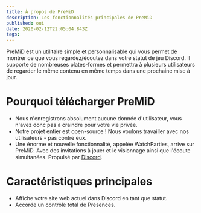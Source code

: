```yaml
---
title: À propos de PreMiD
description: Les fonctionnalités principales de PreMiD
published: oui
date: 2020-02-12T22:05:04.843Z
tags:
---
```


PreMiD est un utilitaire simple et personnalisable qui vous permet de montrer ce que vous regardez/écoutez dans votre statut de jeu Discord. Il supporte de nombreuses plates-formes et permettra à plusieurs utilisateurs de regarder le même contenu en même temps dans une prochaine mise à jour.

# Pourquoi télécharger PreMiD
- Nous n'enregistrons absolument aucune donnée d'utilisateur, vous n'avez donc pas à craindre pour votre vie privée.
- Notre projet entier est open-source ! Nous voulons travailler avec nos utilisateurs - pas contre eux.
- Une énorme et nouvelle fonctionnalité, appelée WatchParties, arrive sur PreMiD. Avec des invitations à jouer et le visionnage ainsi que l'écoute simultanées. Propulsé par [Discord](https://discordapp.com/).

# Caractéristiques principales
- Affiche votre site web actuel dans Discord en tant que statut.
- Accorde un contrôle total de Presences.